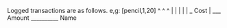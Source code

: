 Logged transactions are as follows. e,g:
[pencil,1,20]
 ^      ^ ^
 |      | | 
 |      |  \_ Cost
 |       \___ Amount
  \__________ Name 
